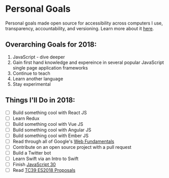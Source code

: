 # Personal Goals

Personal goals made open source for accessibility across computers I use, transparency,
accountability, and versioning. Learn more about it [here](http://una.im/personal-goals-guide).

## Overarching Goals for 2018:
1. JavaScript - dive deeper
2. Gain first hand knowledge and expereince in several popular JavaScript single page application frameworks
3. Continue to teach
4. Learn another language
5. Stay experimental

## Things I'll Do in 2018:

- [ ] Build something cool with React JS
- [ ] Learn Redux
- [ ] Build something cool with Vue JS
- [ ] Build something cool with Angular JS
- [ ] Build something cool with Ember JS
- [ ] Read through all of Google's [Web Fundamentals](https://developers.google.com/web/fundamentals/)
- [ ] Contribute on an open source project with a pull request
- [ ] Build a Twitter bot
- [ ] Learn Swift via an Intro to Swift
- [ ] Finish [JavaScript 30](https://javascript30.com/)
- [ ] Read [TC39 ES2018 Proposals](https://github.com/tc39/proposals)
